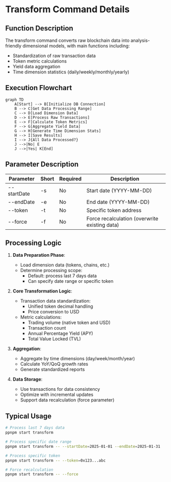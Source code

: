 # Transform Command Details

## Function Description
The transform command converts raw blockchain data into analysis-friendly dimensional models, with main functions including:
- Standardization of raw transaction data
- Token metric calculations
- Yield data aggregation
- Time dimension statistics (daily/weekly/monthly/yearly)

## Execution Flowchart
```mermaid
graph TD
    A[Start] --> B[Initialize DB Connection]
    B --> C[Get Data Processing Range]
    C --> D[Load Dimension Data]
    D --> E[Process Raw Transactions]
    E --> F[Calculate Token Metrics]
    F --> G[Aggregate Yield Data]
    G --> H[Generate Time Dimension Stats]
    H --> I[Save Results]
    I --> J{All Data Processed?}
    J -->|No| E
    J -->|Yes| K[End]
```

## Parameter Description
| Parameter | Short | Required | Description |
|-----------|-------|----------|-------------|
| --startDate | -s | No | Start date (YYYY-MM-DD) |
| --endDate | -e | No | End date (YYYY-MM-DD) |
| --token | -t | No | Specific token address |
| --force | -f | No | Force recalculation (overwrite existing data) |

## Processing Logic
1. **Data Preparation Phase**:
   - Load dimension data (tokens, chains, etc.)
   - Determine processing scope:
     - Default: process last 7 days data
     - Can specify date range or specific token

2. **Core Transformation Logic**:
   - Transaction data standardization:
     - Unified token decimal handling
     - Price conversion to USD
   - Metric calculations:
     - Trading volume (native token and USD)
     - Transaction count
     - Annual Percentage Yield (APY)
     - Total Value Locked (TVL)

3. **Aggregation**:
   - Aggregate by time dimensions (day/week/month/year)
   - Calculate YoY/QoQ growth rates
   - Generate standardized reports

4. **Data Storage**:
   - Use transactions for data consistency
   - Optimize with incremental updates
   - Support data recalculation (force parameter)

## Typical Usage
```bash
# Process last 7 days data
ppnpm start transform

# Process specific date range
ppnpm start transform -- --startDate=2025-01-01 --endDate=2025-01-31

# Process specific token
ppnpm start transform -- --token=0x123...abc

# Force recalculation
ppnpm start transform -- --force
